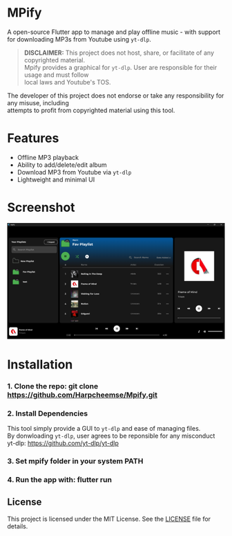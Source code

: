 # MPify
A open-source Flutter app to manage and play offline music - with support for downloading MP3s from Youtube using `yt-dlp`.  

> **DISCLAIMER:** This project does not host, share, or facilitate of any copyrighted material.  
Mpify provides a graphical for `yt-dlp`. User are responsible for their usage and must follow  
local laws and Youtube's TOS.

The developer of this project does not endorse or take any responsibility for any misuse, including  
attempts to profit from copyrighted material using this tool.  
  
# Features
- Offline MP3 playback
- Ability to add/delete/edit album
- Download MP3 from Youtube via `yt-dlp`
- Lightweight and minimal UI  
  
# Screenshot  
![MPify UI Preview](/mpify/assets/example.png)
# Installation  
  
### 1. Clone the repo: git clone https://github.com/Harpcheemse/Mpify.git  
  
### 2. Install Dependencies
This tool simply provide a GUI to `yt-dlp` and ease of managing files.  
By donwloading `yt-dlp`, user agrees to be reponsible for any misconduct  
yt-dlp: https://github.com/yt-dlp/yt-dlp

### 3. Set mpify folder in your system PATH  
  
### 4. Run the app with: flutter run  
  
## License  

This project is licensed under the MIT License. See the [LICENSE](LICENSE) file for details.  
